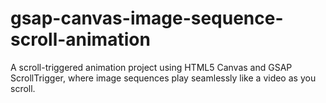 # gsap-canvas-image-sequence-scroll-animation
A scroll-triggered animation project using HTML5 Canvas and GSAP ScrollTrigger, where image sequences play seamlessly like a video as you scroll.
